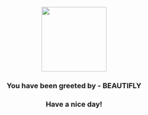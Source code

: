<p align="center">
            <img src="https://raw.githubusercontent.com/PokeAPI/sprites/master/sprites/pokemon/267.png" width="150" height="150">
          </p>
          <h3 align="center">You have been greeted by - <b>BEAUTIFLY</b></h3>
          <h3 align="center">Have a nice day!</h3>
